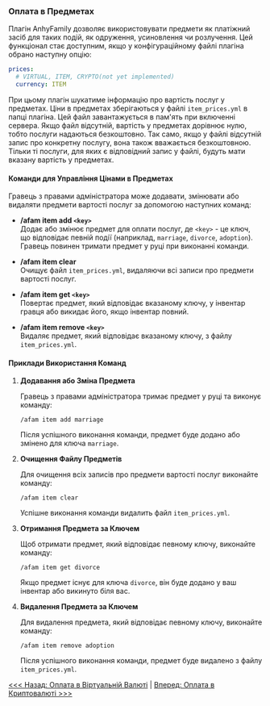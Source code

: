 ### Оплата в Предметах

Плагін AnhyFamily дозволяє використовувати предмети як платіжний засіб для таких подій, як одруження, усиновлення чи розлучення. Цей функціонал стає доступним, якщо у конфігураційному файлі плагіна обрано наступну опцію:

```yaml
prices:
  # VIRTUAL, ITEM, CRYPTO(not yet implemented)
  currency: ITEM
```

При цьому плагін шукатиме інформацію про вартість послуг у предметах. Ціни в предметах зберігаються у файлі `item_prices.yml` в папці плагіна. Цей файл завантажується в пам'ять при включенні сервера. Якщо файл відсутній, вартість у предметах дорівнює нулю, тобто послуги надаються безкоштовно. Так само, якщо у файлі відсутній запис про конкретну послугу, вона також вважається безкоштовною. Тільки ті послуги, для яких є відповідний запис у файлі, будуть мати вказану вартість у предметах.

#### Команди для Управління Цінами в Предметах

Гравець з правами адміністратора може додавати, змінювати або видаляти предмети вартості послуг за допомогою наступних команд:

- **/afam item add `<key>`**  
  Додає або змінює предмет для оплати послуг, де `<key>` - це ключ, що відповідає певній події (наприклад, `marriage`, `divorce`, `adoption`). Гравець повинен тримати предмет у руці при виконанні команди.

- **/afam item clear**  
  Очищує файл `item_prices.yml`, видаляючи всі записи про предмети вартості послуг.

- **/afam item get `<key>`**  
  Повертає предмет, який відповідає вказаному ключу, у інвентар гравця або викидає його, якщо інвентар повний.

- **/afam item remove `<key>`**  
  Видаляє предмет, який відповідає вказаному ключу, з файлу `item_prices.yml`.

#### Приклади Використання Команд

1. **Додавання або Зміна Предмета**

   Гравець з правами адміністратора тримає предмет у руці та виконує команду:
   ```
   /afam item add marriage
   ```
   Після успішного виконання команди, предмет буде додано або змінено для ключа `marriage`.

2. **Очищення Файлу Предметів**

   Для очищення всіх записів про предмети вартості послуг виконайте команду:
   ```
   /afam item clear
   ```
   Успішне виконання команди видалить файл `item_prices.yml`.

3. **Отримання Предмета за Ключем**

   Щоб отримати предмет, який відповідає певному ключу, виконайте команду:
   ```
   /afam item get divorce
   ```
   Якщо предмет існує для ключа `divorce`, він буде додано у ваш інвентар або викинуто біля вас.

4. **Видалення Предмета за Ключем**

   Для видалення предмета, який відповідає певному ключу, виконайте команду:
   ```
   /afam item remove adoption
   ```
   Після успішного виконання команди, предмет буде видалено з файлу `item_prices.yml`.


[<<< Назад: Оплата в Віртуальній Валюті](vault.md) | [Вперед: Оплата в Криптовалюті >>>](crypto.md)